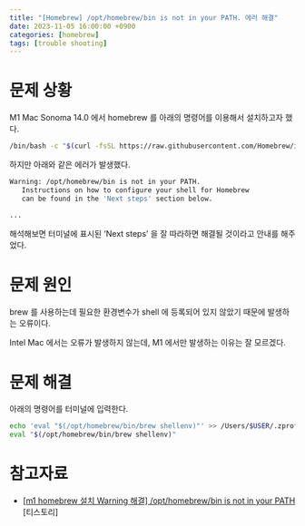 ```yaml
---
title: "[Homebrew] /opt/homebrew/bin is not in your PATH. 에러 해결"
date: 2023-11-05 16:00:00 +0900
categories: [homebrew]
tags: [trouble shooting]
---
```


# 문제 상황

M1 Mac Sonoma 14.0 에서 homebrew 를 아래의 명령어를 이용해서 설치하고자 했다.

```bash
/bin/bash -c "$(curl -fsSL https://raw.githubusercontent.com/Homebrew/install/HEAD/install.sh)"
```

하지만 아래와 같은 에러가 발생했다.

```bash
Warning: /opt/homebrew/bin is not in your PATH.
   Instructions on how to configure your shell for Homebrew
   can be found in the 'Next steps' section below.

...
```

해석해보면 터미널에 표시된 ‘Next steps’ 을 잘 따라하면 해결될 것이라고 안내를 해주었다.

# 문제 원인

brew 를 사용하는데 필요한 환경변수가 shell 에 등록되어 있지 않았기 때문에 발생하는 오류이다.

Intel Mac 에서는 오류가 발생하지 않는데, M1 에서만 발생하는 이유는 잘 모르겠다.

# 문제 해결

아래의 명령어를 터미널에 입력한다.

```bash
echo 'eval "$(/opt/homebrew/bin/brew shellenv)"' >> /Users/$USER/.zprofile
eval "$(/opt/homebrew/bin/brew shellenv)"
```

# 참고자료

- [[m1 homebrew 설치 Warning 해결] /opt/homebrew/bin is not in your PATH](https://taenami.tistory.com/119) [티스토리]
